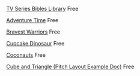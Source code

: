 
[TV Series Bibles Library](https://www.shorescripts.com/tv-series-bibles/)
Free

[Adventure Time](https://www.scribd.com/document/3122798/Adventure-Time-series-presentation)
Free

[Bravest Warriors](https://www.scribd.com/document/118981476/Bravest-Warriors-Pitch-Bible)
Free

[Cupcake Dinosaur](https://twitter.com/eboli_pedro/status/1092836170541744128)
Free

[Coconauts](https://twitter.com/genegoldstein/status/1088517181556441089)
Free

[Cube and Triangle (Pitch Layout Example Doc)](https://app.gumroad.com/l/OfmSM)
Free
